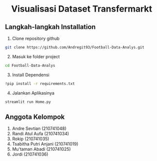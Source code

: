 <h1 align="center">Visualisasi Dataset Transfermarkt</h1>

## Langkah-langkah Installation

1. Clone repository github

```bash
git clone https://github.com/Andregit93/Football-Data-Analys.git
```

2. Masuk ke folder project

```bash
cd Football-Data-Analys
```

3. Install Dependensi

```bash
!pip install -r requirements.txt
```

4. Jalankan Aplikasinya

```bash
streamlit run Home.py
```


## Anggota Kelompok

1. Andre Sevtian (210741048)
2. Randi Atul Aufa (210741034)
3. Rokip (210741035)
4. Tsabitha Putri Anjani (210741019)
5. Mu'taman Abadi (210741025)
6. Jordi (210741036)
